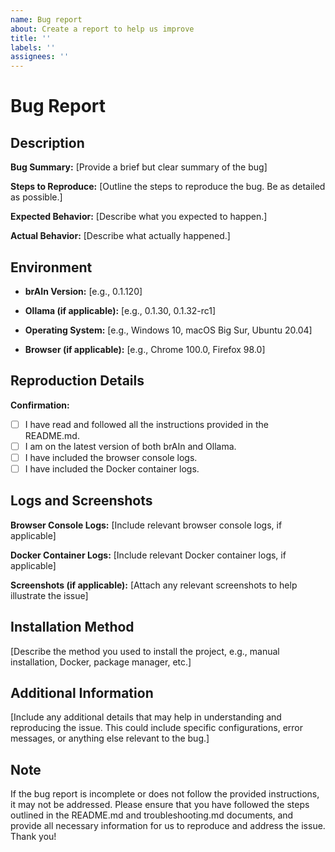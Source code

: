```yaml
---
name: Bug report
about: Create a report to help us improve
title: ''
labels: ''
assignees: ''
---
```


# Bug Report

## Description

**Bug Summary:**
[Provide a brief but clear summary of the bug]

**Steps to Reproduce:**
[Outline the steps to reproduce the bug. Be as detailed as possible.]

**Expected Behavior:**
[Describe what you expected to happen.]

**Actual Behavior:**
[Describe what actually happened.]

## Environment

- **brAIn Version:** [e.g., 0.1.120]
- **Ollama (if applicable):** [e.g., 0.1.30, 0.1.32-rc1]

- **Operating System:** [e.g., Windows 10, macOS Big Sur, Ubuntu 20.04]
- **Browser (if applicable):** [e.g., Chrome 100.0, Firefox 98.0]

## Reproduction Details

**Confirmation:**

- [ ] I have read and followed all the instructions provided in the README.md.
- [ ] I am on the latest version of both brAIn and Ollama.
- [ ] I have included the browser console logs.
- [ ] I have included the Docker container logs.

## Logs and Screenshots

**Browser Console Logs:**
[Include relevant browser console logs, if applicable]

**Docker Container Logs:**
[Include relevant Docker container logs, if applicable]

**Screenshots (if applicable):**
[Attach any relevant screenshots to help illustrate the issue]

## Installation Method

[Describe the method you used to install the project, e.g., manual installation, Docker, package manager, etc.]

## Additional Information

[Include any additional details that may help in understanding and reproducing the issue. This could include specific configurations, error messages, or anything else relevant to the bug.]

## Note

If the bug report is incomplete or does not follow the provided instructions, it may not be addressed. Please ensure that you have followed the steps outlined in the README.md and troubleshooting.md documents, and provide all necessary information for us to reproduce and address the issue. Thank you!
